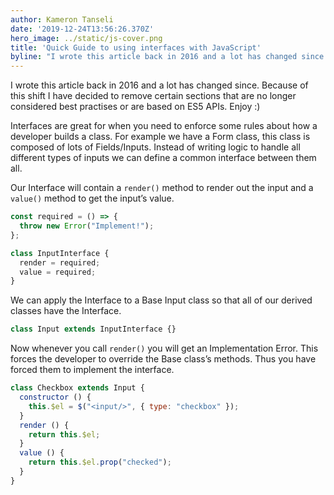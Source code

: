 ```yaml
---
author: Kameron Tanseli
date: '2019-12-24T13:56:26.370Z'
hero_image: ../static/js-cover.png
title: 'Quick Guide to using interfaces with JavaScript'
byline: "I wrote this article back in 2016 and a lot has changed since. Because of this shift I have decided to remove certain sections that are no longer considered best practises or are based on ES5 APIs. Enjoy :)"
---
```


I wrote this article back in 2016 and a lot has changed since. Because of this shift I have decided to remove certain sections that are no longer considered best practises or are based on ES5 APIs. Enjoy :)

Interfaces are great for when you need to enforce some rules about how a developer builds a class. For example we have a Form class, this class is composed of lots of Fields/Inputs. Instead of writing logic to handle all different types of inputs we can define a common interface between them all.

Our Interface will contain a `render()` method to render out the input and a `value()` method to get the input’s value.

```javascript
const required = () => {
  throw new Error("Implement!");
};

class InputInterface {
  render = required;
  value = required;
}
```

We can apply the Interface to a Base Input class so that all of our derived classes have the Interface.

```javascript
class Input extends InputInterface {}
```

Now whenever you call `render()` you will get an Implementation Error. This forces the developer to override the Base class’s methods. Thus you have forced them to implement the interface.

```javascript
class Checkbox extends Input {
  constructor () {
    this.$el = $("<input/>", { type: "checkbox" }); 
  }
  render () {
    return this.$el;
  }
  value () {
    return this.$el.prop("checked");
  }
}
```